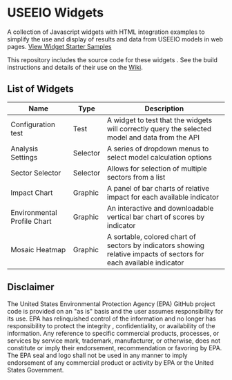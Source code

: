 # USEEIO Widgets

A collection of Javascript widgets with HTML integration examples
to simplify the use and display of results and data from USEEIO models
in web pages. [View Widget Starter Samples](https://modelearth.github.io/io/charts/)

This repository includes the source code for these widgets 
. See the build instructions and details of their use on the [Wiki](https://github.com/USEPA/useeio-widgets/wiki/).

## List of Widgets

|Name|Type|Description|
|---|---|---|
| Configuration test | Test| A widget to test that the widgets will correctly query the selected model and data from the API |
 | Analysis Settings | Selector| A series of dropdown menus to select model calculation options|
| Sector Selector | Selector| Allows for selection of multiple sectors from a list|
| Impact Chart| Graphic| A panel of bar charts of relative impact for each available indicator|
| Environmental Profile Chart| Graphic| An interactive and downloadable vertical bar chart of scores by indicator|
| Mosaic Heatmap| Graphic| A sortable, colored chart of sectors by indicators showing relative impacts of sectors for each available indicator|

## Disclaimer

The United States Environmental Protection Agency (EPA) GitHub project code is provided on an "as is" basis
and the user assumes responsibility for its use.  EPA has relinquished control of the information and no longer
has responsibility to protect the integrity , confidentiality, or availability of the information.  Any
reference to specific commercial products, processes, or services by service mark, trademark, manufacturer,
or otherwise, does not constitute or imply their endorsement, recommendation or favoring by EPA.  The EPA seal
and logo shall not be used in any manner to imply endorsement of any commercial product or activity by EPA or
the United States Government.
